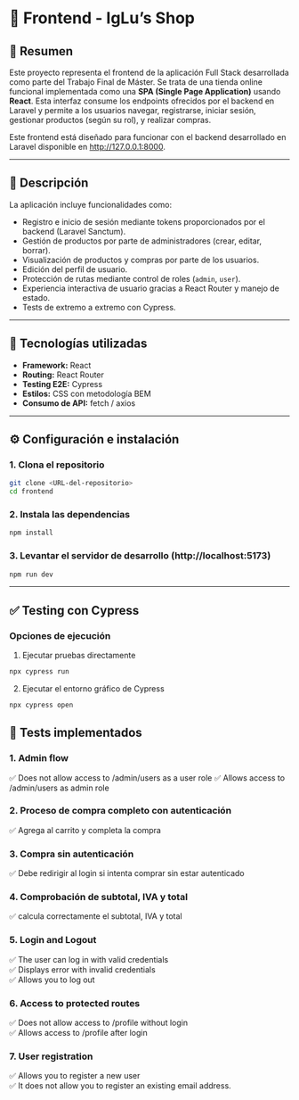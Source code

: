 # 🛒 Frontend - IgLu’s Shop

## 📌 Resumen

Este proyecto representa el frontend de la aplicación Full Stack desarrollada como parte del Trabajo Final de Máster. Se trata de una tienda online funcional implementada como una **SPA (Single Page Application)** usando **React**. Esta interfaz consume los endpoints ofrecidos por el backend en Laravel y permite a los usuarios navegar, registrarse, iniciar sesión, gestionar productos (según su rol), y realizar compras.

Este frontend está diseñado para funcionar con el backend desarrollado en Laravel disponible en http://127.0.0.1:8000.

---

## 📖 Descripción

La aplicación incluye funcionalidades como:

- Registro e inicio de sesión mediante tokens proporcionados por el backend (Laravel Sanctum).
- Gestión de productos por parte de administradores (crear, editar, borrar).
- Visualización de productos y compras por parte de los usuarios.
- Edición del perfil de usuario.
- Protección de rutas mediante control de roles (`admin`, `user`).
- Experiencia interactiva de usuario gracias a React Router y manejo de estado.
- Tests de extremo a extremo con Cypress.

---

## 🧰 Tecnologías utilizadas

- **Framework:** React  
- **Routing:** React Router  
- **Testing E2E:** Cypress  
- **Estilos:** CSS con metodología BEM  
- **Consumo de API:** fetch / axios  

---

## ⚙️ Configuración e instalación

### 1. Clona el repositorio

```bash
git clone <URL-del-repositorio>
cd frontend
```

### 2. Instala las dependencias

```bash
npm install
```

### 3. Levantar el servidor de desarrollo (http://localhost:5173)

```bash
npm run dev
```

--- 

## ✅ Testing con Cypress

### Opciones de ejecución

1. Ejecutar pruebas directamente
   
```bash
npx cypress run
```

2. Ejecutar el entorno gráfico de Cypress
```bash
npx cypress open
```

## 🧪 Tests implementados

### 1. Admin flow
✅ Does not allow access to /admin/users as a user role
✅ Allows access to /admin/users as admin role

### 2. Proceso de compra completo con autenticación
✅ Agrega al carrito y completa la compra

### 3. Compra sin autenticación
✅ Debe redirigir al login si intenta comprar sin estar autenticado

### 4. Comprobación de subtotal, IVA y total
✅ calcula correctamente el subtotal, IVA y total

### 5. Login and Logout
✅ The user can log in with valid credentials  
✅ Displays error with invalid credentials  
✅ Allows you to log out

### 6. Access to protected routes
✅ Does not allow access to /profile without login  
✅ Allows access to /profile after login

### 7. User registration
✅ Allows you to register a new user  
✅ It does not allow you to register an existing email address.
